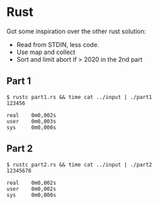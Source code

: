 # Rust

Got some inspiration over the other rust solution:

* Read from STDIN, less code.
* Use map and collect
* Sort and limit abort if > 2020 in the 2nd part

## Part 1

```
$ rustc part1.rs && time cat ../input | ./part1
123456

real    0m0,002s
user    0m0,003s
sys     0m0,000s
```

## Part 2

```
$ rustc part2.rs && time cat ../input | ./part2
12345678

real    0m0,002s
user    0m0,002s
sys     0m0,000s
```
